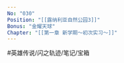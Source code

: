 ```yaml
---
No: "030"
Position: "[[露纳利亚自然公园3]]"
Bonus: "金耀天球"
Chapter: "[[第一章 新学期～初次实习～]]"
---
```


#英雄传说/闪之轨迹/笔记/宝箱